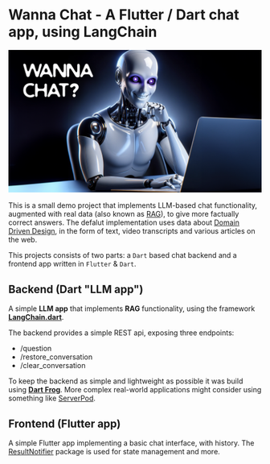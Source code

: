 # Wanna Chat - A Flutter / Dart chat app, using LangChain

![Wanna chat](/frontend/assets/banner.png)

This is a small demo project that implements LLM-based chat functionality, augmented with real data (also known as [RAG](https://blogs.nvidia.com/blog/what-is-retrieval-augmented-generation/)), to give more factually correct answers. The defalut implementation uses data about [Domain Driven Design](https://en.wikipedia.org/wiki/Domain-driven_design), in the form of text, video transcripts and various articles on the web.

This projects consists of two parts: a `Dart` based chat backend and a frontend app written in `Flutter` & `Dart`. 

## Backend (Dart "LLM app")
A simple **LLM app** that implements **RAG** functionality, using the framework **[LangChain.dart](https://langchaindart.com)**.

The backend provides a simple REST api, exposing three endpoints:
* /question
* /restore_conversation 
* /clear_conversation

To keep the backend as simple and lightweight as possible it was build using **[Dart Frog](https://dartfrog.vgv.dev)**. More complex real-world applications might consider using something like [ServerPod](https://serverpod.dev).


## Frontend (Flutter app)

A simple Flutter app implementing a basic chat interface, with history. The [ResultNotifier](https://pub.dev/packages/result_notifier) package is used for 
state management and more.
